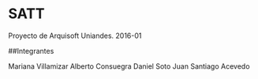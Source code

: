 # SATT
Proyecto de Arquisoft Uniandes. 2016-01

##Integrantes

Mariana Villamizar
Alberto Consuegra
Daniel Soto
Juan Santiago Acevedo
